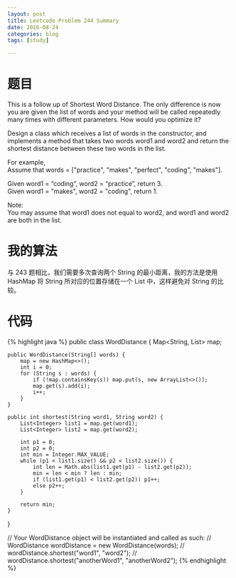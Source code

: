 ```yaml
---
layout: post
title: Leetcode Problem 244 Summary
date: 2016-08-24
categories: blog
tags: [study]

---
```


# 题目

This is a follow up of Shortest Word Distance. The only difference is now you are given the list of words and your method will be called repeatedly many times with different parameters. How would you optimize it?

Design a class which receives a list of words in the constructor, and implements a method that takes two words word1 and word2 and return the shortest distance between these two words in the list.

For example,  
Assume that words = ["practice", "makes", "perfect", "coding", "makes"].

Given word1 = “coding”, word2 = “practice”, return 3.  
Given word1 = "makes", word2 = "coding", return 1.

Note:  
You may assume that word1 does not equal to word2, and word1 and word2 are both in the list.

# 我的算法

与 243 题相比，我们需要多次查询两个 String 的最小距离，我的方法是使用 HashMap 将 String 所对应的位置存储在一个 List 中，这样避免对 String 的比较。

# 代码

{% highlight java %}
public class WordDistance {
    Map<String, List<Integer>> map;

    public WordDistance(String[] words) {
        map = new HashMap<>();
        int i = 0;
        for (String s : words) {
            if (!map.containsKey(s)) map.put(s, new ArrayList<>());
            map.get(s).add(i);
            i++;
        }
    }

    public int shortest(String word1, String word2) {
        List<Integer> list1 = map.get(word1);
        List<Integer> list2 = map.get(word2);
        
        int p1 = 0;
        int p2 = 0;
        int min = Integer.MAX_VALUE;
        while (p1 < list1.size() && p2 < list2.size()) {
            int len = Math.abs(list1.get(p1) - list2.get(p2));
            min = len < min ? len : min;
            if (list1.get(p1) < list2.get(p2)) p1++;
            else p2++;
        }
        
        return min;
    }
}

// Your WordDistance object will be instantiated and called as such:
// WordDistance wordDistance = new WordDistance(words);
// wordDistance.shortest("word1", "word2");
// wordDistance.shortest("anotherWord1", "anotherWord2");
{% endhighlight %}
